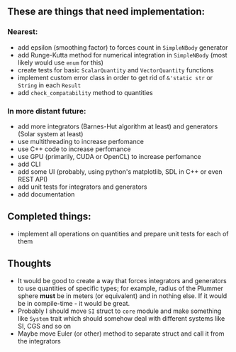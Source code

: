 ## These are things that need implementation:
### Nearest:
* add epsilon (smoothing factor) to forces count in `SimpleNBody` generator
* add Runge-Kutta method for numerical integration in `SimpleNBody` (most likely would use `enum` for this)
* create tests for basic `ScalarQuantity` and `VectorQuantity` functions
* implement custom error class in order to get rid of `&'static str` or `String` in each `Result` 
* add `check_compatability` method to quantities

### In more distant future:
* add more integrators (Barnes-Hut algorithm at least) and generators (Solar system at least)
* use multithreading to increase perfomance 
* use C++ code to increase perfomance 
* use GPU (primarily, CUDA or OpenCL) to increase perfomance
* add CLI
* add some UI (probably, using python's matplotlib, SDL in C++ or even REST API)
* add unit tests for integrators and generators
* add documentation

## Completed things:
* implement all operations on quantities and prepare unit tests for each of them

## Thoughts
* It would be good to create a way that forces integrators and generators to use quantities of specific types; for example, radius of the Plummer sphere **must** be in meters (or equivalent) and in nothing else. If it would be in compile-time - it would be great.
* Probably I should move `SI` struct to `core` module and make something like `System` trait which should somehow deal with different systems like SI, CGS and so on 
* Maybe move Euler (or other) method to separate struct and call it from the integrators
